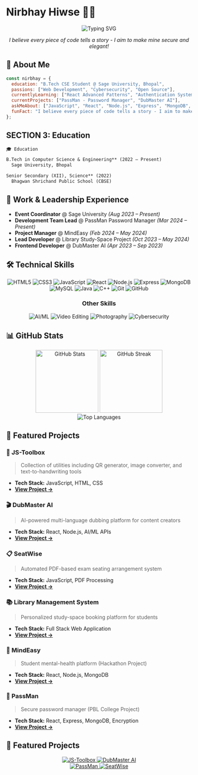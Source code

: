 # Nirbhay Hiwse 👨‍💻

<div align="center">
  <img src="https://readme-typing-svg.herokuapp.com?font=Fira+Code&weight=600&size=28&pause=1000&color=0366D6&center=true&vCenter=true&random=false&width=600&lines=B.Tech+CSE+Student+%40+Sage+University;Web+Developer+%7C+Cybersecurity+Enthusiast;Open+Source+Contributor;Building+Secure+%26+Elegant+Solutions" alt="Typing SVG" />
</div>

<p align="center">
  <em>I believe every piece of code tells a story - I aim to make mine secure and elegant!</em>
</p>

## 🧠 About Me

```javascript
const nirbhay = {
  education: "B.Tech CSE Student @ Sage University, Bhopal",
  passions: ["Web Development", "Cybersecurity", "Open Source"],
  currentlyLearning: ["React Advanced Patterns", "Authentication Systems", "Ethical Hacking"],
  currentProjects: ["PassMan - Password Manager", "DubMaster AI"],
  askMeAbout: ["JavaScript", "React", "Node.js", "Express", "MongoDB", "Security"],
  funFact: "I believe every piece of code tells a story - I aim to make mine secure and elegant!"
};
```

## SECTION 3: Education

```markdown
🎓 Education

B.Tech in Computer Science & Engineering** (2022 – Present)  
  Sage University, Bhopal

Senior Secondary (XII), Science** (2022)  
  Bhagwan Shrichand Public School (CBSE)
```
## 💼 Work & Leadership Experience

- **Event Coordinator** @ Sage University *(Aug 2023 – Present)*
- **Development Team Lead** @ PassMan Password Manager *(Mar 2024 – Present)*
- **Project Manager** @ MindEasy *(Feb 2024 – May 2024)*
- **Lead Developer** @ Library Study-Space Project *(Oct 2023 – May 2024)*
- **Frontend Developer** @ DubMaster AI *(Apr 2023 – Sep 2023)*

## 🛠️ Technical Skills

<div align="center">
  <img src="https://img.shields.io/badge/-HTML5-E34F26?style=for-the-badge&logo=html5&logoColor=white" alt="HTML5" />
  <img src="https://img.shields.io/badge/-CSS3-1572B6?style=for-the-badge&logo=css3&logoColor=white" alt="CSS3" />
  <img src="https://img.shields.io/badge/-JavaScript-F7DF1E?style=for-the-badge&logo=javascript&logoColor=black" alt="JavaScript" />
  <img src="https://img.shields.io/badge/-React-61DAFB?style=for-the-badge&logo=react&logoColor=black" alt="React" />
  <img src="https://img.shields.io/badge/-Node.js-339933?style=for-the-badge&logo=nodedotjs&logoColor=white" alt="Node.js" />
  <img src="https://img.shields.io/badge/-Express-000000?style=for-the-badge&logo=express&logoColor=white" alt="Express" />
  <img src="https://img.shields.io/badge/-MongoDB-47A248?style=for-the-badge&logo=mongodb&logoColor=white" alt="MongoDB" />
  <img src="https://img.shields.io/badge/-MySQL-4479A1?style=for-the-badge&logo=mysql&logoColor=white" alt="MySQL" />
  <img src="https://img.shields.io/badge/-Java-007396?style=for-the-badge&logo=java&logoColor=white" alt="Java" />
  <img src="https://img.shields.io/badge/-C++-00599C?style=for-the-badge&logo=cplusplus&logoColor=white" alt="C++" />
  <img src="https://img.shields.io/badge/-Git-F05032?style=for-the-badge&logo=git&logoColor=white" alt="Git" />
  <img src="https://img.shields.io/badge/-GitHub-181717?style=for-the-badge&logo=github&logoColor=white" alt="GitHub" />
</div>

<div align="center">
  <h3>Other Skills</h3>
  <img src="https://img.shields.io/badge/-AI/ML_Basics-FF6F00?style=for-the-badge&logo=tensorflow&logoColor=white" alt="AI/ML" />
  <img src="https://img.shields.io/badge/-Video_Editing-9999FF?style=for-the-badge&logo=adobepremierepro&logoColor=white" alt="Video Editing" />
  <img src="https://img.shields.io/badge/-Photography-0063DC?style=for-the-badge&logo=flickr&logoColor=white" alt="Photography" />
  <img src="https://img.shields.io/badge/-Cybersecurity-FF0000?style=for-the-badge&logo=shieldsdotio&logoColor=white" alt="Cybersecurity" />
</div>

## 📊 GitHub Stats

<div align="center">
  <img src="https://github-readme-stats.vercel.app/api?username=Nir-Bhay&show_icons=true&theme=radical" alt="GitHub Stats" height="170" />
  <img src="https://github-readme-streak-stats.herokuapp.com/?user=Nir-Bhay&theme=radical" alt="GitHub Streak" height="170" />
</div>

<div align="center">
  <img src="https://github-readme-stats.vercel.app/api/top-langs/?username=Nir-Bhay&layout=compact&theme=radical" alt="Top Languages" />
</div>

## 🚀 Featured Projects

### 🔧 JS-Toolbox
> Collection of utilities including QR generator, image converter, and text-to-handwriting tools
- **Tech Stack:** JavaScript, HTML, CSS
- **[View Project →](https://github.com/Nir-Bhay/JS-Toolbox)**

### 🎬 DubMaster AI
> AI-powered multi-language dubbing platform for content creators
- **Tech Stack:** React, Node.js, AI/ML APIs
- **[View Project →](https://github.com/Nir-Bhay/DubMaster-AI)**

### 📋 SeatWise
> Automated PDF-based exam seating arrangement system
- **Tech Stack:** JavaScript, PDF Processing
- **[View Project →](https://github.com/Nir-Bhay/SeatWise)**

### 📚 Library Management System
> Personalized study-space booking platform for students
- **Tech Stack:** Full Stack Web Application
- **[View Project →](https://github.com/Nir-Bhay/Library-Management-System)**

### 🧠 MindEasy
> Student mental-health platform (Hackathon Project)
- **Tech Stack:** React, Node.js, MongoDB
- **[View Project →](https://github.com/Nir-Bhay/MindEasy)**

### 🔐 PassMan
> Secure password manager (PBL College Project)
- **Tech Stack:** React, Express, MongoDB, Encryption
- **[View Project →](https://github.com/Nir-Bhay/PassMan)**

## 🚀 Featured Projects

<div align="center">
  <a href="https://github.com/Nir-Bhay/JS-Toolbox">
    <img src="https://github-readme-stats.vercel.app/api/pin/?username=Nir-Bhay&repo=JS-Toolbox&theme=radical" alt="JS-Toolbox" />
  </a>
  <a href="https://github.com/Nir-Bhay/DubMaster-AI">
    <img src="https://github-readme-stats.vercel.app/api/pin/?username=Nir-Bhay&repo=DubMaster-AI&theme=radical" alt="DubMaster AI" />
  </a>
</div>

<div align="center">
  <a href="https://github.com/Nir-Bhay/PassMan">
    <img src="https://github-readme-stats.vercel.app/api/pin/?username=Nir-Bhay&repo=PassMan&theme=radical" alt="PassMan" />
  </a>
  <a href="https://github.com/Nir-Bhay/SeatWise">
    <img src="https://github-readme-stats.vercel.app/api/pin/?username=Nir-Bhay&repo=SeatWise&theme=radical" alt="SeatWise" />
  </a>
</div>
